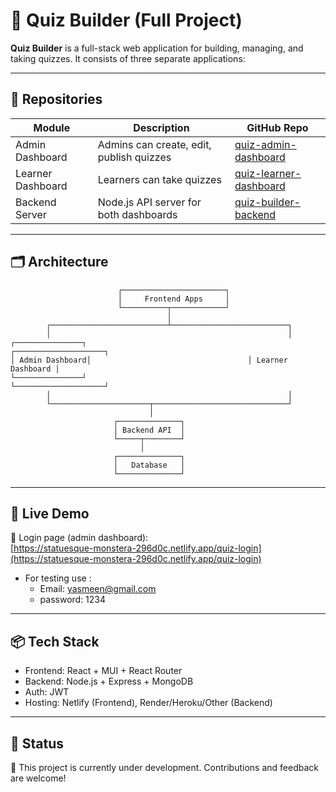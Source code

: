 # 🎯 Quiz Builder (Full Project)

**Quiz Builder** is a full-stack web application for building, managing, and taking quizzes. It consists of three separate applications:

---

## 🔗 Repositories

| Module                | Description                              | GitHub Repo                                                                 |
|-----------------------|------------------------------------------|------------------------------------------------------------------------------|
| Admin Dashboard       | Admins can create, edit, publish quizzes | [quiz-admin-dashboard](https://github.com/YasmeenOthman/quiz-admin-dashboard) |
| Learner Dashboard     | Learners can take quizzes                | [quiz-learner-dashboard](https://github.com/YasmeenOthman/quiz-learner-dashboard) |
| Backend Server        | Node.js API server for both dashboards   | [quiz-builder-backend](https://github.com/YasmeenOthman/quiz-builder-backend) |

---

## 🗂️ Architecture

```plaintext
                        ┌───────────────────────┐
                        │     Frontend Apps     │
                        └──────────┬────────────┘
                                   │
        ┌──────────────────────────┴──────────────────────────┐
        │                                                     │
┌───────────────┐                                   ┌────────────────────┐
│ Admin Dashboard│                                   │ Learner Dashboard │
└───────────────┘                                   └────────────────────┘
        │                                                     │
        └──────────────────────┬──────────────────────────────┘
                               │
                       ┌──────────────┐
                       │ Backend API  │
                       └─────┬────────┘
                             │
                       ┌──────────────┐
                       │   Database   │
                       └──────────────┘
```

---

## 🚀 Live Demo

🔐 Login page (admin dashboard):  
[https://statuesque-monstera-296d0c.netlify.app/quiz-login](https://statuesque-monstera-296d0c.netlify.app/quiz-login)
- For testing use :
  - Email: yasmeen@gmail.com
  - password: 1234

---

## 📦 Tech Stack

- Frontend: React + MUI + React Router
- Backend: Node.js + Express + MongoDB
- Auth: JWT
- Hosting: Netlify (Frontend), Render/Heroku/Other (Backend)

---

## 📌 Status

🚧 This project is currently under development. Contributions and feedback are welcome!
